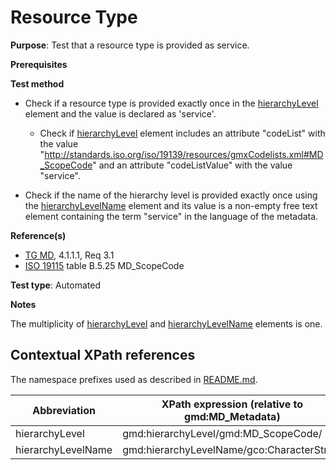 # Resource Type

**Purpose**: Test that a resource type is provided as service.

**Prerequisites**


**Test method**

* Check if a resource type is provided exactly once in the [hierarchyLevel](#hierarchyLevel) element and the value is declared as 'service'.

  * Check if [hierarchyLevel](#hierarchyLevel) element includes an attribute "codeList" with the value 
  "http://standards.iso.org/iso/19139/resources/gmxCodelists.xml#MD_ScopeCode" and an attribute "codeListValue" with the value "service".

* Check if the name of the hierarchy level is provided exactly once using the [hierarchyLevelName](#hierarchyLevelName) element and its value is a non-empty free text element containing the term "service" in the language of the metadata.

**Reference(s)**	 

* [TG MD](./README.md#ref_TG_MD), 4.1.1.1, Req 3.1
* [ISO 19115](./README.md#ref_ISO_19115) table B.5.25 MD_ScopeCode 

**Test type**: Automated

**Notes**

The multiplicity of [hierarchyLevel](#hierarchyLevel) and [hierarchyLevelName](#hierarchyLevelName) elements is one.

## Contextual XPath references

The namespace prefixes used as described in [README.md](./README.md#namespaces).

Abbreviation                                   |  XPath expression (relative to gmd:MD_Metadata)
-----------------------------------------------| ------------------------------------------------------------------
<a name="hierarchyLevel"></a> hierarchyLevel | gmd:hierarchyLevel/gmd:MD_ScopeCode/
<a name="hierarchyLevelName"></a> hierarchyLevelName | gmd:hierarchyLevelName/gco:CharacterString